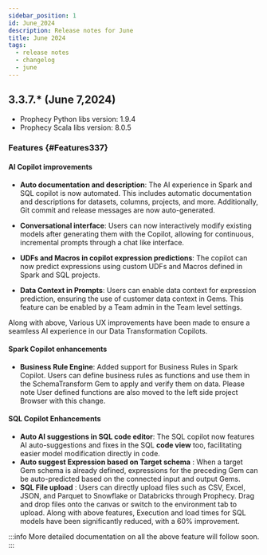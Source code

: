 ```yaml
---
sidebar_position: 1
id: June_2024
description: Release notes for June
title: June 2024
tags:
  - release notes
  - changelog
  - june
---
```


## 3.3.7.\* (June 7,2024)

- Prophecy Python libs version: 1.9.4
- Prophecy Scala libs version: 8.0.5

### Features {#Features337}

#### AI Copilot improvements

- **Auto documentation and description**: The AI experience in Spark and SQL copilot is now automated. This includes automatic documentation and descriptions for datasets, columns, projects, and more. Additionally, Git commit and release messages are now auto-generated.

- **Conversational interface**: Users can now interactively modify existing models after generating them with the Copilot, allowing for continuous, incremental prompts through a chat like interface.

- **UDFs and Macros in copilot expression predictions**: The copilot can now predict expressions using custom UDFs and Macros defined in Spark and SQL projects.

- **Data Context in Prompts**: Users can enable data context for expression prediction, ensuring the use of customer data context in Gems. This feature can be enabled by a Team admin in the Team level settings.

Along with above, Various UX improvements have been made to ensure a seamless AI experience in our Data Transformation Copilots.

#### Spark Copilot enhancements

- **Business Rule Engine**: Added support for Business Rules in Spark Copilot. Users can define business rules as functions and use them in the SchemaTransform Gem to apply and verify them on data.
  Please note User defined functions are also moved to the left side project Browser with this change.

#### SQL Copilot Enhancements

- **Auto AI suggestions in SQL code editor**: The SQL copilot now features AI auto-suggestions and fixes in the SQL **code view** too, facilitating easier model modification directly in code.
- **Auto suggest Expression based on Target schema** : When a target Gem schema is already defined, expressions for the preceding Gem can be auto-predicted based on the connected input and output Gems.
- **SQL File upload** : Users can directly upload files such as CSV, Excel, JSON, and Parquet to Snowflake or Databricks through Prophecy. Drag and drop files onto the canvas or switch to the environment tab to upload.
  Along with above features, Execution and load times for SQL models have been significantly reduced, with a 60% improvement.

:::info
More detailed documentation on all the above feature will follow soon.
:::
